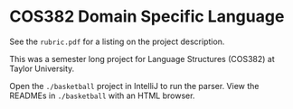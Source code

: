 # COS382 Domain Specific Language

See the `rubric.pdf` for a listing on the project description.

This was a semester long project for Language Structures (COS382) at Taylor University.

Open the `./basketball` project in IntelliJ to run the parser. View the READMEs in `./basketball` with an HTML browser.
